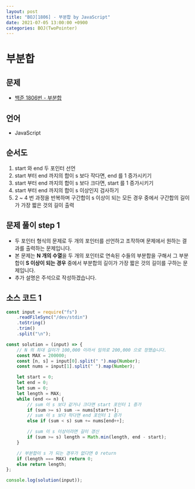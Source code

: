 ```yaml
---
layout: post
title: "BOJ[1806] - 부분합 by JavaScript"
date: 2021-07-05 13:00:00 +0900
categories: BOJ(TwoPointer)
---
```


# 부분합

## 문제

- [백준 1806번 - 부분합](https://www.acmicpc.net/problem/1806)

## 언어

- JavaScript

## 순서도

1. start 와 end 두 포인터 선언
2. start 부터 end 까지의 합이 s 보다 작다면, end 를 1 증가시키기
3. start 부터 end 까지의 합이 s 보다 크다면, start 를 1 증가시키기
4. start 부터 end 까지의 합이 s 이상인지 검사하기
5. 2 ~ 4 번 과정을 반복하며 구간합이 s 이상이 되는 모든 경우 중에서 구간합의 길이가 가장 짧은 것의 길이 출력

## 문제 풀이 step 1

- 두 포인터 형식의 문제로 두 개의 포인터를 선언하고 조작하며 문제에서 원하는 결과를 출력하는 문제입니다.
- 본 문제는 **N 개의 수열**을 두 개의 포인터로 연속된 수들의 부분합을 구해서 그 부분합이 **S 이상이 되는 경우** 중에서 부분합의 길이가 가장 짧은 것의 길이를 구하는 문제입니다.
- 추가 설명은 주석으로 작성하겠습니다.

## 소스 코드 1

```jsx
const input = require("fs")
	.readFileSync("/dev/stdin")
	.toString()
	.trim()
	.split("\n");

const solution = (input) => {
	// N 의 최대 길이가 100,000 이라서 임의로 200,000 으로 정했습니다.
	const MAX = 200000;
	const [n, s] = input[0].split(" ").map(Number);
	const nums = input[1].split(" ").map(Number);

	let start = 0;
	let end = 0;
	let sum = 0;
	let length = MAX;
	while (end <= n) {
		// sum 이 s 보다 같거나 크다면 start 포인터 1 증가
		if (sum >= s) sum -= nums[start++];
		// sum 이 s 보다 작다면 end 포인터 1 증가
		else if (sum < s) sum += nums[end++];

		// sum 이 s 이상이라면 길이 갱신
		if (sum >= s) length = Math.min(length, end - start);
	}

	// 부분합이 s 가 되는 경우가 없다면 0 return
	if (length === MAX) return 0;
	else return length;
};

console.log(solution(input));
```

